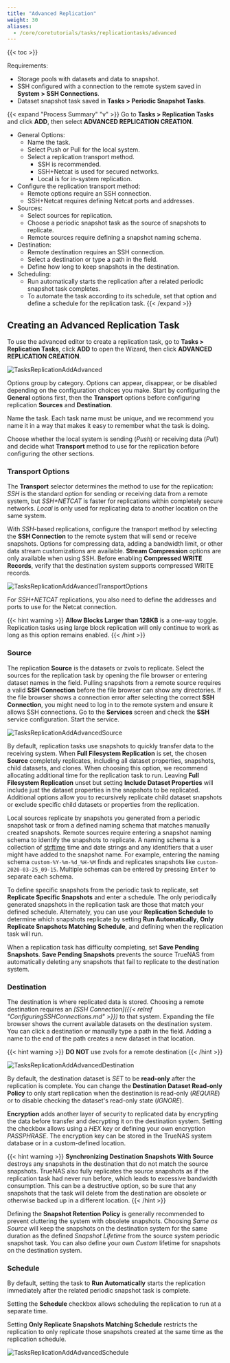 ```yaml
---
title: "Advanced Replication"
weight: 30
aliases:
  - /core/coretutorials/tasks/replicationtasks/advanced
---
```


{{< toc >}}

Requirements:
* Storage pools with datasets and data to snapshot.
* SSH configured with a connection to the remote system saved in **System > SSH Connections**.
* Dataset snapshot task saved in **Tasks > Periodic Snapshot Tasks**.

{{< expand "Process Summary" "v" >}}
Go to **Tasks > Replication Tasks** and click **ADD**, then select **ADVANCED REPLICATION CREATION**.

* General Options:
  * Name the task.
  * Select Push or Pull for the local system.
  * Select a replication transport method.
    * SSH is recommended.
    * SSH+Netcat is used for secured networks.
    * Local is for in-system replication.
* Configure the replication transport method:
  * Remote options require an SSH connection.
  * SSH+Netcat requires defining Netcat ports and addresses.
* Sources:
  * Select sources for replication.
  * Choose a periodic snapshot task as the source of snapshots to replicate.
  * Remote sources require defining a snapshot naming schema.
* Destination:
  * Remote destination requires an SSH connection.
  * Select a destination or type a path in the field.
  * Define how long to keep snapshots in the destination.
* Scheduling:
  * Run automatically starts the replication after a related periodic snapshot task completes.
  * To automate the task according to its schedule, set that option and define a schedule for the replication task.
{{< /expand >}}

## Creating an Advanced Replication Task

To use the advanced editor to create a replication task, go to **Tasks > Replication Tasks**, click **ADD** to open the Wizard, then click **ADVANCED REPLICATION CREATION**.

![TasksReplicationAddAdvanced](/images/CORE/12.0/TasksReplicationAddAdvanced.png "Advanced Replication Tasks")

Options group by category.
Options can appear, disappear, or be disabled depending on the configuration choices you make.
Start by configuring the **General** options first, then the **Transport** options before configuring replication **Sources** and **Destination**.

Name the task.
Each task name must be unique, and we recommend you name it in a way that makes it easy to remember what the task is doing.

Choose whether the local system is sending (*Push*) or receiving data (*Pull*) and decide what **Transport** method to use for the replication before configuring the other sections.

### Transport Options

The **Transport** selector determines the method to use for the replication:
*SSH* is the standard option for sending or receiving data from a remote system, but *SSH+NETCAT* is  faster for replications within completely secure networks.
*Local* is only used for replicating data to another location on the same system.

With *SSH*-based replications, configure the transport method by selecting the **SSH Connection** to the remote system that will send or receive snapshots.
Options for compressing data, adding a bandwidth limit, or other data stream customizations are available.  **Stream Compression** options are only available when using SSH. Before enabling **Compressed WRITE Records**, verify that the destination system supports compressed WRITE records. 

![TasksReplicationAddAvancedTransportOptions](/images/CORE/12.0/TasksReplicationAddAdvancedTransportOptions.png "Advanced Replication: Transport")

For *SSH+NETCAT* replications, you also need to define the addresses and ports to use for the Netcat connection.

{{< hint warning >}}
**Allow Blocks Larger than 128KB** is a one-way toggle.
Replication tasks using large block replication will only continue to work as long as this option remains enabled.
{{< /hint >}}

### Source

The replication **Source** is the datasets or zvols to replicate.
Select the sources for the replication task by opening the file browser or entering dataset names in the field.
Pulling snapshots from a remote source requires a valid **SSH Connection** before the file browser can show any directories.
If the file browser shows a connection error after selecting the correct **SSH Connection**, you might need to log in to the remote system and ensure it allows SSH connections.
Go to the **Services** screen and check the **SSH** service configuration. Start the service.

![TasksReplicationAddAdvancedSource](/images/CORE/12.0/TasksReplicationAddAdvancedSource.png "Advanced Replication: Source")

By default, replication tasks use snapshots to quickly transfer data to the receiving system.
When **Full Filesystem Replication** is set, the chosen **Source** completely replicates, including all dataset properties, snapshots, child datasets, and clones.
When choosing this option, we recommend allocating additional time for the replication task to run.
Leaving **Full Filesystem Replication** unset but setting **Include Dataset Properties** will include just the dataset properties in the snapshots to be replicated.
Additional options allow you to recursively replicate child dataset snapshots or exclude specific child datasets or properties from the replication.

Local sources replicate by snapshots you generated from a periodic snapshot task or from a defined naming schema that matches manually created snapshots.
Remote sources require entering a snapshot naming schema to identify the snapshots to replicate.
A naming schema is a collection of [strftime](https://www.freebsd.org/cgi/man.cgi?query=strftime) time and date strings and any identifiers that a user might have added to the snapshot name.
For example, entering the naming schema `custom-%Y-%m-%d_%H-%M` finds and replicates snapshots like `custom-2020-03-25_09-15`.
Multiple schemas can be entered by pressing <kbd>Enter</kbd> to separate each schema.

To define specific snapshots from the periodic task to replicate, set **Replicate Specific Snapshots** and enter a schedule.
The only periodically generated snapshots in the replication task are those that match your defined schedule.
Alternately, you can use your **Replication Schedule** to determine which snapshots replicate by setting **Run Automatically**, **Only Replicate Snapshots Matching Schedule**, and defining when the replication task will run.

When a replication task has difficulty completing, set **Save Pending Snapshots**.
**Save Pending Snapshots** prevents the source TrueNAS from automatically deleting any snapshots that fail to replicate to the destination system.

### Destination

The destination is where replicated data is stored.
Choosing a remote destination requires an *[SSH Connection]({{< relref "ConfiguringSSHConnections.md" >}})* to that system.
Expanding the file browser shows the current available datasets on the destination system.
You can click a destination or manually type a path in the field.
Adding a name to the end of the path creates a new dataset in that location.

{{< hint warning >}}
**DO NOT** use zvols for a remote destination
{{< /hint >}}

![TasksReplicationAddAdvancedDestination](/images/CORE/12.0/TasksReplicationAddAdvancedDestination.png "Advanced Replication: Destination")

By default, the destination dataset is *SET* to be **read-only** after the replication is complete.
You can change the **Destination Dataset Read-only Policy** to only start replication when the destination is read-only (*REQUIRE*) or to disable checking the dataset's read-only state (*IGNORE*).

**Encryption** adds another layer of security to replicated data by encrypting the data before transfer and decrypting it on the destination system.
Setting the checkbox allows using a *HEX* key or defining your own encryption *PASSPHRASE*.
The encryption key can be stored in the TrueNAS system database or in a custom-defined location.

{{< hint warning >}}
**Synchronizing Destination Snapshots With Source** destroys any snapshots in the destination that do not match the source snapshots.
TrueNAS also fully replicates the source snapshots as if the replication task had never run before, which leads to excessive bandwidth consumption.
This can be a destructive option, so be sure that any snapshots that the task will delete from the destination are obsolete or otherwise backed up in a different location.
{{< /hint >}}

Defining the **Snapshot Retention Policy** is generally recommended to prevent cluttering the system with obsolete snapshots.
Choosing *Same as Source* will keep the snapshots on the destination system for the same duration as the defined *Snapshot Lifetime* from the source system periodic snapshot task.
You can also define your own *Custom* lifetime for snapshots on the destination system.

### Schedule

By default, setting the task to **Run Automatically** starts the replication immediately after the related periodic snapshot task is complete.

Setting the **Schedule** checkbox allows scheduling the replication to run at a separate time.

Setting **Only Replicate Snapshots Matching Schedule** restricts the replication to only replicate those snapshots created at the same time as the replication schedule.

![TasksReplicationAddAdvancedSchedule](/images/CORE/12.0/TasksReplicationAddAdvancedSchedule.png "Advanced Replication: Schedule")